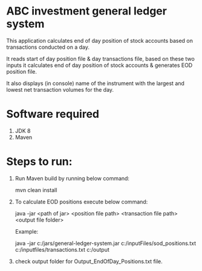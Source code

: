 # ABC investment general ledger system
This application calculates end of day position of stock accounts based on transactions conducted on a day.

It reads start of day position file & day transactions file, based on these two inputs it calculates end of day position of stock accounts & generates EOD position file.

It also displays (in console) name of the instrument with the largest and lowest net transaction volumes for the day.

# Software required

1. JDK 8
2. Maven

# Steps to run:

1. Run Maven build by running below command:

	mvn clean install
	
2. To calculate EOD positions execute below command:

	java -jar \<path of jar\> \<position file path\> \<transaction file path\> \<output file folder\>

	Example:
	
	java -jar c:/jars/general-ledger-system.jar c:/inputFiles/sod_positions.txt c:/inputfiles/transactions.txt c:/output

3. check output folder for Output_EndOfDay_Positions.txt file.
